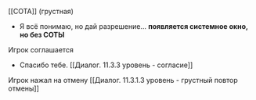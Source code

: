 [[СОТА]] 
(грустная)
- Я всё понимаю, но дай разрешение...
**появляется системное окно, но без СОТЫ**

Игрок соглашается
- Спасибо тебе.
[[Диалог. 11.3.3 уровень - согласие]]

Игрок нажал на отмену
[[Диалог. 11.3.1.3 уровень - грустный повтор отмены]]